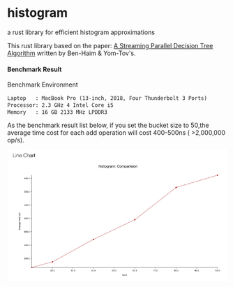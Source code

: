 # histogram
a rust library for efficient histogram approximations

This rust library based on the paper: [A Streaming Parallel Decision Tree Algorithm](http://jmlr.org/papers/volume11/ben-haim10a/ben-haim10a.pdf) written by Ben-Haim & Yom-Tov's.

#### Benchmark Result 
Benchmark Environment

```
Laptop   : MacBook Pro (13-inch, 2018, Four Thunderbolt 3 Ports)
Processor: 2.3 GHz 4 Intel Core i5
Memory   : 16 GB 2133 MHz LPDDR3
```
As the benchmark result list below, if you set the bucket size to 50,the average time cost
for each add operation will cost 400-500ns ( >2,000,000 op/s).

![Image](./images/DBAA8A16-FBC7-4CE6-9C53-B2E90FBF2389.jpg)